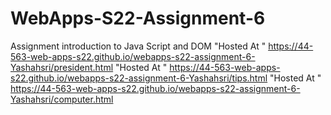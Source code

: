 # WebApps-S22-Assignment-6
Assignment introduction to Java Script and DOM
"Hosted At " https://44-563-web-apps-s22.github.io/webapps-s22-assignment-6-Yashahsri/president.html
"Hosted At " https://44-563-web-apps-s22.github.io/webapps-s22-assignment-6-Yashahsri/tips.html
"Hosted At " https://44-563-web-apps-s22.github.io/webapps-s22-assignment-6-Yashahsri/computer.html
